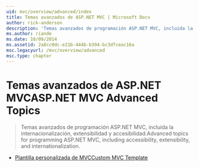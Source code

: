 ```yaml
---
uid: mvc/overview/advanced/index
title: Temas avanzados de ASP.NET MVC | Microsoft Docs
author: rick-anderson
description: 'Temas avanzados de programación ASP.NET MVC, incluida la internacionalización, extensibilidad y accesibilidad.'
ms.author: riande
ms.date: 10/09/2014
ms.assetid: 2a8cc0dc-e21b-444b-b394-bc3dfceac16a
msc.legacyurl: /mvc/overview/advanced
msc.type: chapter
---
```

<a name="aspnet-mvc-advanced-topics"></a><span data-ttu-id="51e40-103">Temas avanzados de ASP.NET MVC</span><span class="sxs-lookup"><span data-stu-id="51e40-103">ASP.NET MVC Advanced Topics</span></span>
====================
> <span data-ttu-id="51e40-104">Temas avanzados de programación ASP.NET MVC, incluida la internacionalización, extensibilidad y accesibilidad.</span><span class="sxs-lookup"><span data-stu-id="51e40-104">Advanced topics for programming ASP.NET MVC, including accessibility, extensibility, and internationalization.</span></span>


- [<span data-ttu-id="51e40-105">Plantilla personalizada de MVC</span><span class="sxs-lookup"><span data-stu-id="51e40-105">Custom MVC Template</span></span>](custom-mvc-templates.md)
